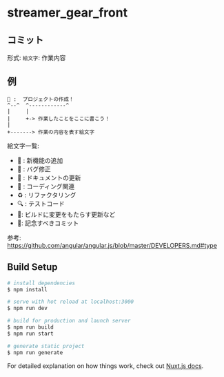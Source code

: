 # streamer_gear_front


## コミット

形式: `絵文字`:  作業内容

## 例

```
🎉 :  プロジェクトの作成！
^--^  ^------------^
|     |
|     +-> 作業したことをここに書こう！
|
+-------> 作業の内容を表す絵文字
```

絵文字一覧:
-  🚀 :  新機能の追加
-  🐛 :  バグ修正
-  📝 :  ドキュメントの更新 
-  🎨 :  コーディング関連
-  ♻️ : リファクタリング
-  🔍 : テストコード
-  🐧:  ビルドに変更をもたらす更新など
-  🎉:  記念すべきコミット

参考:
https://github.com/angular/angular.js/blob/master/DEVELOPERS.md#type


## Build Setup

```bash
# install dependencies
$ npm install

# serve with hot reload at localhost:3000
$ npm run dev

# build for production and launch server
$ npm run build
$ npm run start

# generate static project
$ npm run generate
```

For detailed explanation on how things work, check out [Nuxt.js docs](https://nuxtjs.org).
